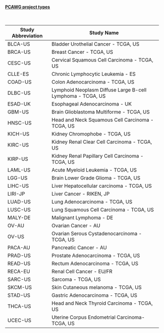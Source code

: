 #### [PCAWG project types](https://dcc.icgc.org/releases/release_28/Projects)
<br>

| Study Abbreviation | Study Name                                                 |
| ------------------ | ---------------------------------------------------------- |
| BLCA-US            | Bladder Urothelial Cancer - TCGA, US                       |
| BRCA-US            | Breast Cancer - TCGA, US                                   |
| CESC-US            | Cervical Squamous Cell Carcinoma - TCGA, US                |
| CLLE-ES            | Chronic Lymphocytic Leukemia - ES                          |
| COAD-US            | Colon Adenocarcinoma - TCGA, US                            |
| DLBC-US            | Lymphoid Neoplasm Diffuse Large B-cell Lymphoma - TCGA, US |
| ESAD-UK            | Esophageal Adenocarcinoma - UK                             |
| GBM-US             | Brain Glioblastoma Multiforme - TCGA, US                   |
| HNSC-US            | Head and Neck Squamous Cell Carcinoma - TCGA, US           |
| KICH-US            | Kidney Chromophobe - TCGA, US                              |
| KIRC-US            | Kidney Renal Clear Cell Carcinoma - TCGA, US               |
| KIRP-US            | Kidney Renal Papillary Cell Carcinoma - TCGA, US           |
| LAML-US            | Acute Myeloid Leukemia - TCGA, US                          |
| LGG-US             | Brain Lower Grade Glioma - TCGA, US                        |
| LIHC-US            | Liver Hepatocellular carcinoma - TCGA, US                  |
| LIRI-JP            | Liver Cancer - RIKEN, JP                                   |
| LUAD-US            | Lung Adenocarcinoma - TCGA, US                             |
| LUSC-US            | Lung Squamous Cell Carcinoma - TCGA, US                    |
| MALY-DE            | Malignant Lymphoma - DE                                    |
| OV-AU              | Ovarian Cancer - AU                                        |
| OV-US              | Ovarian Serous Cystadenocarcinoma - TCGA, US               |
| PACA-AU            | Pancreatic Cancer - AU                                     |
| PRAD-US            | Prostate Adenocarcinoma - TCGA, US                         |
| READ-US            | Rectum Adenocarcinoma - TCGA, US                           |
| RECA-EU            | Renal Cell Cancer - EU/FR                                  |
| SARC-US            | Sarcoma - TCGA, US                                         |
| SKCM-US            | Skin Cutaneous melanoma - TCGA, US                         |
| STAD-US            | Gastric Adenocarcinoma - TCGA, US                          |
| THCA-US            | Head and Neck Thyroid Carcinoma - TCGA, US                 |
| UCEC-US            | Uterine Corpus Endometrial Carcinoma- TCGA, US             |